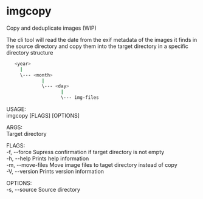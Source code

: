 # imgcopy
Copy and deduplicate images (WIP)

The cli tool will read the date from the exif metadata of the images it finds in the source directory and copy them into the target directory in a specific directory structure

```bash
   <year>  
     |  
     \--- <month>  
             |  
             \--- <day>  
                    |  
                    \--- img-files  
```
  
USAGE:  
    imgcopy [FLAGS] [OPTIONS] <target>  
   
ARGS:  
    <target>    Target directory  
  
FLAGS:  
    -f, --force         Supress confirmation if target directory is not empty  
    -h, --help          Prints help information  
    -m, --move-files    Move image files to taget directory instead of copy  
    -V, --version       Prints version information  
  
OPTIONS:  
    -s, --source <source>    Source directory  
